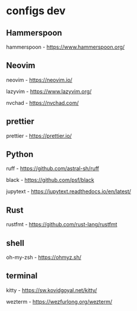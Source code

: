 # configs dev
## Hammerspoon
hammerspoon - https://www.hammerspoon.org/

## Neovim
neovim - https://neovim.io/

lazyvim - https://www.lazyvim.org/

nvchad - https://nvchad.com/

## prettier
prettier - https://prettier.io/

## Python
ruff - https://github.com/astral-sh/ruff

black - https://github.com/psf/black

jupytext - https://jupytext.readthedocs.io/en/latest/

## Rust
rustfmt - https://github.com/rust-lang/rustfmt

## shell
oh-my-zsh - https://ohmyz.sh/

## terminal
kitty - https://sw.kovidgoyal.net/kitty/

wezterm - https://wezfurlong.org/wezterm/
